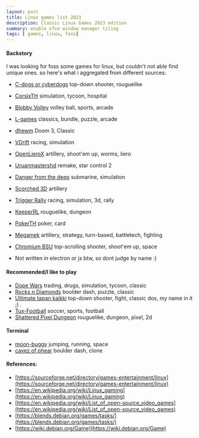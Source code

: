 ```yaml
---
layout: post
title: Linux games list 2023
description: Classic Linux Games 2023 edition
summary: enable xfce window manager tiling
tags: [ games, linux, foss]
---
```


#### Backstory
I was looking for foss some games for linux, but couldn't not able find unique ones.
so here's what i aggregated from different sources:
- [C-dogs or cyberdogs](https://cxong.github.io/cdogs-sdl/) top-down shooter, rouguelike

- [CorsixTH](https://sourceforge.net/projects/corsixth.mirror/) simulation, tycoon, hospital

- [Blobby Volley](http://blobbyvolley.de/) volley ball, sports, arcade

- [L-games](https://sourceforge.net/projects/lgames/) classics, bundle, puzzle, arcade

- [dhewm](https://dhewm3.org/) Doom 3, Classic

- [VDrift](http://vdrift.net/) racing, simulation

- [OpenLieroX](https://www.openlierox.net/) artillery, shoot'em up, worms, liero

- [Uruanmastershd](https://sourceforge.net/projects/urquanmastershd/) remake, star control 2

- [Danger from the deep](https://sourceforge.net/projects/dangerdeep/) submarine, simulation

- [Scorched 3D](https://sourceforge.net/projects/scorched3d/) artillery 

- [Trigger Rally](https://trigger-rally.sourceforge.io/) racing, simulation, 3d, rally

- [KeeperRL](https://github.com/miki151/keeperrl) rouguelike, dungeon

- [PokerTH](https://pokerth.net/) poker, card

- [Megamek](https://megamek.org/) artillery, strategy, turn-based, battletech, fighting

- [Chromium BSU](https://chromium-bsu.sourceforge.io/) top-scrolling shooter, shoot'em up, space
* Not written in electron or js btw, so dont judge by name :)

#### Recommended/I like to play
- [Dope Wars](https://dopewars.sourceforge.io/) trading, drugs, simulation, tycoon, classic
- [Rocks n Diamonds](https://www.artsoft.org/) boulder dash, puzzle, classic
- [Ultimate tapan kaikki](https://github.com/suomipelit/ultimatetapankaikki) top-down shooter, fight, classic dos, my name in it ;) .
- [Tux-Football](https://tuxfootball.sourceforge.net/) soccer, sports, football
- [Shattered Pixel Dungeon](https://shatteredpixel.com/) rouguelike, dungeon, pixel, 2d  

#### Terminal 
- [moon-buggy](https://www.seehuhn.de/pages/moon-buggy) jumping, running, space
- [cavez of phear](https://github.com/Thynix/Cavez-of-Phear) boulder dash, clone

#### References:
- [https://sourceforge.net/directory/games-entertainment/linux](https://sourceforge.net/directory/games-entertainment/linux)
- [https://en.wikipedia.org/wiki/Linux_gaming](https://en.wikipedia.org/wiki/Linux_gaming)
- [https://en.wikipedia.org/wiki/List_of_open-source_video_games](https://en.wikipedia.org/wiki/List_of_open-source_video_games)
- [https://blends.debian.org/games/tasks/](https://blends.debian.org/games/tasks/)
- [https://wiki.debian.org/Game](https://wiki.debian.org/Game)
